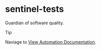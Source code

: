 # sentinel-tests
Guardian of software quality.

> [!TIP]
> Naviage to [View Automation Documentation](documentation/documentation.md).